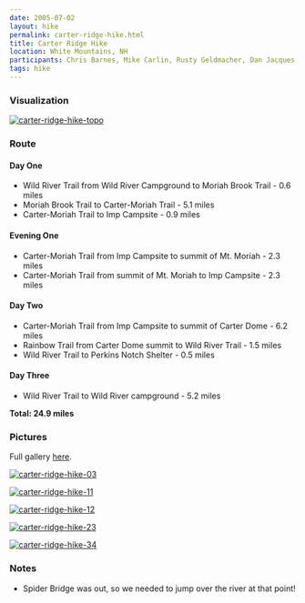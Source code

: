 ```yaml
---
date: 2005-07-02
layout: hike
permalink: carter-ridge-hike.html
title: Carter Ridge Hike
location: White Mountains, NH
participants: Chris Barnes, Mike Carlin, Rusty Geldmacher, Dan Jacques
tags: hike
---
```


### Visualization

[![carter-ridge-hike-topo](http://farm1.static.flickr.com/152/405255133_59b43ff28f.jpg)](http://www.flickr.com/photos/geldmacher/405255133/)

### Route

#### Day One

  * Wild River Trail from Wild River Campground to Moriah Brook Trail - 0.6 miles
  * Moriah Brook Trail to Carter-Moriah Trail - 5.1 miles
  * Carter-Moriah Trail to Imp Campsite - 0.9 miles

#### Evening One

  * Carter-Moriah Trail from Imp Campsite to summit of Mt. Moriah - 2.3 miles
  * Carter-Moriah Trail from summit of Mt. Moriah to Imp Campsite - 2.3 miles

#### Day Two

  * Carter-Moriah Trail from Imp Campsite to summit of Carter Dome - 6.2 miles
  * Rainbow Trail from Carter Dome summit to Wild River Trail - 1.5 miles
  * Wild River Trail to Perkins Notch Shelter - 0.5 miles

#### Day Three

  * Wild River Trail to Wild River campground - 5.2 miles

**Total: 24.9 miles**

### Pictures

Full gallery [here](http://www.flickr.com/photos/geldmacher/sets/72157594561041497/).

[![carter-ridge-hike-03](http://farm1.static.flickr.com/180/405236146_21f83c052f.jpg)](http://www.flickr.com/photos/geldmacher/405236146/)

[![carter-ridge-hike-11](http://farm1.static.flickr.com/154/405239488_7764376f26.jpg)](http://www.flickr.com/photos/geldmacher/405239488/)

[![carter-ridge-hike-12](http://farm1.static.flickr.com/187/405239818_a6682d0332.jpg)](http://www.flickr.com/photos/geldmacher/405239818/)

[![carter-ridge-hike-23](http://farm1.static.flickr.com/171/405245607_00e2338c09.jpg)](http://www.flickr.com/photos/geldmacher/405245607/)

[![carter-ridge-hike-34](http://farm1.static.flickr.com/128/405252673_698f58f330.jpg)](http://www.flickr.com/photos/geldmacher/405252673/)

### Notes

  * Spider Bridge was out, so we needed to jump over the river at that point!
